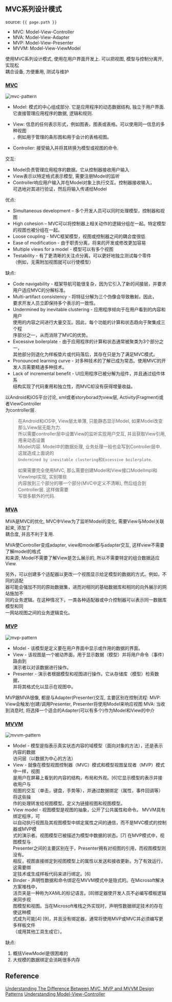 ## MVC系列设计模式
source: `{{ page.path }}`

* MVC: Model-View-Controller
* MVA: Model-View-Adapter
* MVP: Model-View-Presenter
* MVVM: Model-View-ViewModel

使用MVC系列设计模式, 使用在用户界面开发上. 可以把视图, 模型与控制分离开, 实现松  
耦合设备, 方便重用, 测试与维护


### [MVC](https://en.wikipedia.org/wiki/Model%E2%80%93view%E2%80%93controller)

![mvc-pattern](../images/mvc-pattern.png)

* Model: 模式的中心组成部分. 它是应用程序的动态数据结构, 独立于用户界面.   
    它直接管理应用程序的数据, 逻辑和规则.

* View: 信息的任何表示形式，例如图表，图表或表格。可以使用同一信息的多种视图  
    ，例如用于管理的条形图和用于会计的表格视图。

* Controller: 接受输入并将其转换为模型或视图的命令.

交互:
* Model负责管理应用程序的数据。它从控制器接收用户输入
* View表示以特定格式表示模型, 需要注册Model的监听
* Controller响应用户输入并在Model对象上执行交互。控制器接收输入，  
    可选地对其进行验证，然后将输入传递给Model

优点:
* Simultaneous development – 多个开发人员可以同时处理模型，控制器和视图
* High cohesion – MVC可以将控制器上相关动作的逻辑分组在一起。特定模型的视图也被分组在一起。
* Loose coupling - MVC框架模型，视图或控制器之间的耦合度很低
* Ease of modification - 由于职责分离，将来的开发或修改更加容易
* Multiple views for a model - 模型可以有多个视图
* Testability - 有了更清晰的关注点分离，可以更好地独立测试每个零件  
    （例如，无需附加视图就可以行使模型）

缺点:
* Code navigability - 框架导航可能很复杂，因为它引入了新的间接层，并要求用户适应MVC的分解标准。
* Multi-artifact consistency - 将特征分解为三个伪像会导致散射。因此，  
    要求开发人员立即保持多个表示的一致性。
* Undermined by inevitable clustering - 应用程序倾向于在用户看到的内容和用户  
    使用的内容之间进行大量交互。因此，每个功能的计算和状态趋向于聚集成三个程  
    序部分之一，从而消除了MVC的优势。
* Excessive boilerplate - 由于应用程序的计算和状态通常被聚类为3个部分之一，  
    其他部分则退化为样板垫片或代码落后，其存在只是为了满足MVC模式。
* Pronounced learning curve - 对多种技术的了解已成为常态。使用MVC的开发人员需要精通多种技术。
* Lack of incremental benefit - UI应用程序已被分解为组件，并且通过组件体系  
    结构实现了代码重用和独立性，而MVC却没有获得增量收益。 

以Android和iOS平台讨论, xml或者storyborad为view层, Activity(Fragment)或者ViewController  
为controller层.
> 在Android和iOS中, View层太单薄, 只能静态显示Model, 如果Model改变那么View层无能为力.  
> 所以需要controller层中设置View的监听实现用户交互, 并且获取View引用, 用来动态设置  
> Model内容. Model中的数据处理, 业务处理一般也会写到Controller层中. 这就造成上面说的  
> `Undermined by inevitable clustering`和`Excessive boilerplate`.
>
> 如果需要完全使用MVC, 那么需要创建Model和View接口ModelImpl和ViewImpl实现, 实别哪些  
> 内容放到三个部分的哪一个部分(MVC中定义不清晰), 然后组合到Controller层. 这样做需要  
> 写很多额外的代码.

### [MVA](https://en.wikipedia.org/wiki/Model%E2%80%93view%E2%80%93adapter)

MVA是MVC的优化, MVC中View为了监听Model的变化, 需要View与Model关联起来, 添加了  
耦合度, 并且不利于复用.

MVA使Controller变成adapter, view和model都与adapter交互, 这样view不需要了解model的格式  
和来源; Model不需要了解View是怎么展示的, 所以不需要特定的组合数据适应View.

另外，可以创建多个适配器以更改一个视图显示给定模型的数据的方式。例如，不同的适配  
器可能会强加不同的原始数据集，进而对相同的基础数据库和相同的向外展示的网站施加不  
同的业务逻辑。在这种情况下，一类各种适配器或中介控制器可以表示同一数据库模型和同  
一网站视图之间的业务逻辑变化。

### [MVP](https://en.wikipedia.org/wiki/Model%E2%80%93view%E2%80%93presenter)

![mvp-pattern](../images/mvp-pattern.png)

* Model - 该模型是定义要在用户界面中显示或作用的数据的界面。
* View - 该视图是一个被动界面，用于显示数据（模型）并将用户命令（事件）路由到  
    演示者以对该数据进行操作。
* Presenter - 演示者根据模型和视图进行操作。它从存储库（模型）检索数据，  
    并将其格式化以显示在视图中。

MVP跟MVA很像, 都是与Adapter(Presenter)交互, 主要区别在控制流程:
MVP: View会触发/创建/调用Presenter, Presenter将使用Model来响应视图 
MVA: 当收到消息时, 将选择一个适合的Adapter(可以有多个)作为Model和View的中介

### [MVVM](https://en.wikipedia.org/wiki/Model%E2%80%93view%E2%80%93viewmodel)


![mvvm-pattern](../images/mvvm-pattern.png)

* Model - 模型是指表示真实状态内容的域模型（面向对象的方法），还是表示内容的数据  
    访问层（以数据为中心的方法）
* View - 就像在模型视图控制器（MVC）模式和模型视图呈现者（MVP）模式中一样，视图  
    是用户在屏幕上看到的内容的结构，布局和外观。[6]它显示模型的表示并接收用户与  
    视图的交互（单击，键盘，手势等），并通过数据绑定（属性，事件回调等）将这些操  
    作的处理转发给视图模型。定义为链接视图和视图模型。
* View model - 视图模型是视图的抽象，公开了公共属性和命令。 MVVM具有绑定程序，可  
    以自动执行视图及其视图模型中绑定属性之间的通信，而不是MVC模式的控制器或MVP模  
    式的演示者。视图模型已被描述为模型中数据的状态。[7] 在MVP模式中，视图模型与  
    Presenter之间的主要区别在于，Presenter拥有对视图的引用，而视图模型则没有。  
    相反，视图直接绑定到视图模型上的属性以发送和接收更新。为了有效运行，这需要绑  
    定技术或生成样板代码来进行绑定。[6]
* Binder - 声明性数据和命令绑定在MVVM模式中是隐式的。在Microsoft解决方案堆栈中，  
    活页夹是一种称为XAML的标记语言。[8]绑定器使开发人员不必编写模板逻辑来同步视  
    图模型和视图。当在Microsoft堆栈之外实现时，声明性数据绑定技术的存在使这种模  
    式成为可能[4] [9]，并且没有绑定器，通常将使用MVP或MVC并必须编写更多样板文件  
    （或用其他工具生成它）。

缺点: 
1. 概括ViewModel是很困难的
2. 大规模的数据绑定会消耗很多内存

## Reference

[Understanding The Difference Between MVC, MVP and MVVM Design Patterns](https://www.linkedin.com/pulse/understanding-difference-between-mvc-mvp-mvvm-design-rishabh-software)
[Understanding Model-View-Controller](https://stefanoborini.com/book-modelviewcontroller/)
